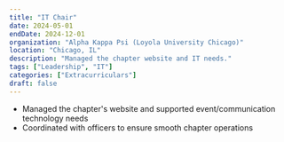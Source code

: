 ```yaml
---
title: "IT Chair"
date: 2024-05-01
endDate: 2024-12-01
organization: "Alpha Kappa Psi (Loyola University Chicago)"
location: "Chicago, IL"
description: "Managed the chapter website and IT needs."
tags: ["Leadership", "IT"]
categories: ["Extracurriculars"]
draft: false
---
```


- Managed the chapter's website and supported event/communication technology needs
- Coordinated with officers to ensure smooth chapter operations

